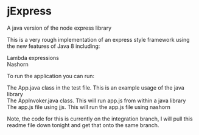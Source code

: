 jExpress
========

A java version of the node express library

This is a very rough implementation of an express style framework using the new features of Java 8 including:

Lambda expressions<br />
Nashorn

To run the application you can run:

The App.java class in the test file. This is an example usage of the java library<br />
The AppInvoker.java class. This will run app.js from within a java library<br />
The app.js file using jjs. This will run the app.js file using nashorn

Note, the code for this is currently on the integration branch, I will pull this readme file down tonight and get that onto the same branch.
